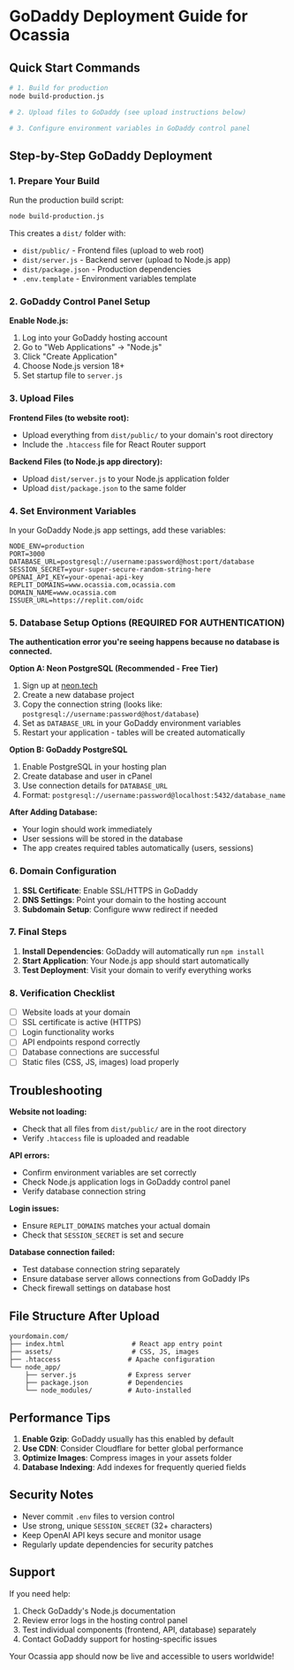 # GoDaddy Deployment Guide for Ocassia

## Quick Start Commands

```bash
# 1. Build for production
node build-production.js

# 2. Upload files to GoDaddy (see upload instructions below)

# 3. Configure environment variables in GoDaddy control panel
```

## Step-by-Step GoDaddy Deployment

### 1. Prepare Your Build

Run the production build script:
```bash
node build-production.js
```

This creates a `dist/` folder with:
- `dist/public/` - Frontend files (upload to web root)
- `dist/server.js` - Backend server (upload to Node.js app)
- `dist/package.json` - Production dependencies
- `.env.template` - Environment variables template

### 2. GoDaddy Control Panel Setup

**Enable Node.js:**
1. Log into your GoDaddy hosting account
2. Go to "Web Applications" → "Node.js"
3. Click "Create Application" 
4. Choose Node.js version 18+
5. Set startup file to `server.js`

### 3. Upload Files

**Frontend Files (to website root):**
- Upload everything from `dist/public/` to your domain's root directory
- Include the `.htaccess` file for React Router support

**Backend Files (to Node.js app directory):**
- Upload `dist/server.js` to your Node.js application folder
- Upload `dist/package.json` to the same folder

### 4. Set Environment Variables

In your GoDaddy Node.js app settings, add these variables:

```env
NODE_ENV=production
PORT=3000
DATABASE_URL=postgresql://username:password@host:port/database
SESSION_SECRET=your-super-secure-random-string-here
OPENAI_API_KEY=your-openai-api-key
REPLIT_DOMAINS=www.ocassia.com,ocassia.com
DOMAIN_NAME=www.ocassia.com
ISSUER_URL=https://replit.com/oidc
```

### 5. Database Setup Options (REQUIRED FOR AUTHENTICATION)

**The authentication error you're seeing happens because no database is connected.**

**Option A: Neon PostgreSQL (Recommended - Free Tier)**
1. Sign up at [neon.tech](https://neon.tech)
2. Create a new database project
3. Copy the connection string (looks like: `postgresql://username:password@host/database`)
4. Set as `DATABASE_URL` in your GoDaddy environment variables
5. Restart your application - tables will be created automatically

**Option B: GoDaddy PostgreSQL**
1. Enable PostgreSQL in your hosting plan
2. Create database and user in cPanel
3. Use connection details for `DATABASE_URL`
4. Format: `postgresql://username:password@localhost:5432/database_name`

**After Adding Database:**
- Your login should work immediately
- User sessions will be stored in the database
- The app creates required tables automatically (users, sessions)

### 6. Domain Configuration

1. **SSL Certificate**: Enable SSL/HTTPS in GoDaddy
2. **DNS Settings**: Point your domain to the hosting account
3. **Subdomain Setup**: Configure www redirect if needed

### 7. Final Steps

1. **Install Dependencies**: GoDaddy will automatically run `npm install`
2. **Start Application**: Your Node.js app should start automatically
3. **Test Deployment**: Visit your domain to verify everything works

### 8. Verification Checklist

- [ ] Website loads at your domain
- [ ] SSL certificate is active (HTTPS)
- [ ] Login functionality works
- [ ] API endpoints respond correctly
- [ ] Database connections are successful
- [ ] Static files (CSS, JS, images) load properly

## Troubleshooting

**Website not loading:**
- Check that all files from `dist/public/` are in the root directory
- Verify `.htaccess` file is uploaded and readable

**API errors:**
- Confirm environment variables are set correctly
- Check Node.js application logs in GoDaddy control panel
- Verify database connection string

**Login issues:**
- Ensure `REPLIT_DOMAINS` matches your actual domain
- Check that `SESSION_SECRET` is set and secure

**Database connection failed:**
- Test database connection string separately
- Ensure database server allows connections from GoDaddy IPs
- Check firewall settings on database host

## File Structure After Upload

```
yourdomain.com/
├── index.html                 # React app entry point
├── assets/                    # CSS, JS, images
├── .htaccess                 # Apache configuration
└── node_app/
    ├── server.js             # Express server
    ├── package.json          # Dependencies
    └── node_modules/         # Auto-installed
```

## Performance Tips

1. **Enable Gzip**: GoDaddy usually has this enabled by default
2. **Use CDN**: Consider Cloudflare for better global performance
3. **Optimize Images**: Compress images in your assets folder
4. **Database Indexing**: Add indexes for frequently queried fields

## Security Notes

- Never commit `.env` files to version control
- Use strong, unique `SESSION_SECRET` (32+ characters)
- Keep OpenAI API keys secure and monitor usage
- Regularly update dependencies for security patches

## Support

If you need help:
1. Check GoDaddy's Node.js documentation
2. Review error logs in the hosting control panel
3. Test individual components (frontend, API, database) separately
4. Contact GoDaddy support for hosting-specific issues

Your Ocassia app should now be live and accessible to users worldwide!